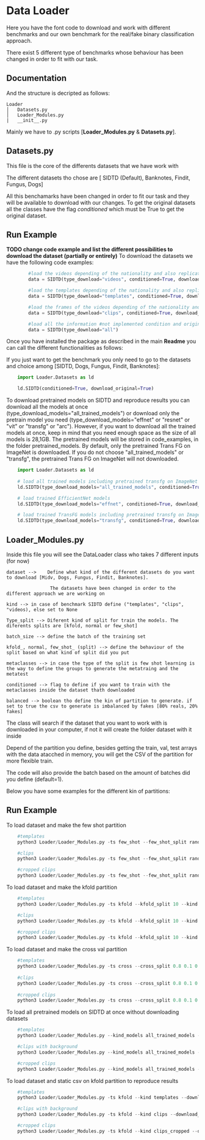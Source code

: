 
# Data Loader

Here you have the font code to download and work with different benchmarks and our own benchmark
for the real/fake binary classification approach.

There exist 5 different type of benchmarks whose behaviour has been changed in order to fit with our task.

## Documentation

And the structure is decripted as follows:
```
Loader
│   Datasets.py
│   Loader_Modules.py
|   __init__.py    
```


Mainly we have to .py scripts [__Loader_Modules.py__ & __Datasets.py__].


## __Datasets.py__

This file is the core of the differents datasets that we have work with

The different datasets tho chose are [ SIDTD (Default), Banknotes, Findit, Fungus, Dogs]

All this benchamarks have been changed in order to fit our task and they will be available to download with our changes. To get the original datasets all the classes have the flag *conditioned* which must be True to get the original dataset.

## Run Example 

**TODO change code example and list the different possibilities to download the dataset (partially or entirely)**
To download the datasets we have the following code examples:

```python
        #load the videos depending of the nationality and also replicate the structure of the original benchmark (about 50G)
        data = SIDTD(type_download="videos", conditioned=True, download_original=True)
```
```python
        #load the templates depending of the nationality and also replicate the structure of the original benchmark (about 1.2G)
        data = SIDTD(type_download="templates", conditioned=True, download_original=True)
```

```python
        #load the frames of the videos depending of the nationality and also replicate the structure of the original benchmark (about 12G)
        data = SIDTD(type_download="clips", conditioned=True, download_original=True)
```

```python
        #load all the information #not implemented condition and original download
        data = SIDTD(type_download="all")
```
Once you have installed the package as described in the main **Readme** you can call the different functionalities as follows:

If you just want to get the benchmark you only need to go to the datasets and choice among [SIDTD, Dogs, Fungus, Findit, Banknotes]:

```python
    import Loader.Datasets as ld

    ld.SIDTD(conditioned=True, download_original=True)
```

To download pretrained models on SIDTD and reproduce results you can download all the models at once (type_download_models="all_trained_models") or download only the pretrain model you need (type_download_models="effnet" or "resnet" or "vit" or "transfg" or "arc"). However, if you want to download all the trained models at once, keep in mind that you need enough space as the size of all models is 28,1GB. The pretrained models will be stored in code_examples, in the folder pretrained_models. By default, only the pretrained Trans FG on ImageNet is downloaded. If you do not choose "all_trained_models" or "transfg", the pretrained Trans FG on ImageNet will not downloaded.

```python
    import Loader.Datasets as ld
    
    # load all trained models including pretrained transfg on ImageNet
    ld.SIDTD(type_download_models="all_trained_models", conditioned=True, download_original=True)

    # load trained EfficientNet models
    ld.SIDTD(type_download_models="effnet", conditioned=True, download_original=True)

    # load trained TransFG models including pretrained transfg on ImageNet
    ld.SIDTD(type_download_models="transfg", conditioned=True, download_original=True)
```


## __Loader_Modules.py__

Inside this file you will see the DataLoader class who takes 7 different inputs (for now)

    dataset -->    Define what kind of the different datasets do you want to download [Midv, Dogs, Fungus, Findit, Banknotes].
    
                    The datasets have been changed in order to the different approach we are working on
    
    kind --> in case of benchmark SIDTD define ("templates", "clips", "videos), else set to None
    
    Type_split --> Diferent kind of split for train the models. The diferents splits are [kfold, normal or few_shot]

    batch_size --> define the batch of the training set

    kfold_, normal, few_shot_ (split) --> define the behaviour of the split based on what kind of split did you put

    metaclasses --> in case the type of the split is few shot learning is the way to define the groups to generate the metatraing and the metatest

    conditioned --> flag to define if you want to train with the metaclasses inside the dataset thath downloaded 

    balanced --> boolean tho define the kin of partition to generate. if set to true the csv to generate is imbalanced by fakes [80% reals, 20% fakes]


The class will search if the dataset that you want to work with is downloaded in your computer, if not it will create the folder dataset with it inside


Depend of the partition you define, besides getting the train, val, test arrays with the data atacched in memory, you will get the CSV of the partition for more flexible train.

The code will also provide the batch based on the amount of batches did you define (default=1).

Below you have some examples for the different kin of partitions:

## Run Example

To load dataset and make the few shot partition
```python   
    #templates
    python3 Loader/Loader_Modules.py -ts few_shot --few_shot_split random 0.6 0.4 --kind templates

    #clips
    python3 Loader/Loader_Modules.py -ts few_shot --few_shot_split random 0.6 0.4 --kind clips

    #cropped clips
    python3 Loader/Loader_Modules.py -ts few_shot --few_shot_split random 0.6 0.4 --kind clips_cropped
```

To load dataset and make the kfold partition
```python   
    #templates
    python3 Loader/Loader_Modules.py -ts kfold --kfold_split 10 --kind templates

    #clips
    python3 Loader/Loader_Modules.py -ts kfold --kfold_split 10 --kind clips

    #cropped clips
    python3 Loader/Loader_Modules.py -ts kfold --kfold_split 10 --kind clips_cropped
```

To load dataset and make the cross val partition
```python   
    #templates
    python3 Loader/Loader_Modules.py -ts cross --cross_split 0.8 0.1 0.1--kind templates
    
    #clips
    python3 Loader/Loader_Modules.py -ts cross --cross_split 0.8 0.1 0.1 --kind clips
    
    #cropped clips
    python3 Loader/Loader_Modules.py -ts cross --cross_split 0.8 0.1 0.1 --kind clips_cropped
```

To load all pretrained models on SIDTD at once without downloading datasets
```python   
    #templates
    python3 Loader/Loader_Modules.py --kind_models all_trained_models --kind no

    #clips with background
    python3 Loader/Loader_Modules.py --kind_models all_trained_models --kind no --unbalanced

    #cropped clips
    python3 Loader/Loader_Modules.py --kind_models all_trained_models --kind no --unbalanced --cropped
```

To load dataset and static csv on kfold partition to reproduce results
```python   
    #templates
    python3 Loader/Loader_Modules.py -ts kfold --kind templates --download_static

    #clips with background
    python3 Loader/Loader_Modules.py -ts kfold --kind clips --download_static

    #cropped clips
    python3 Loader/Loader_Modules.py -ts kfold --kind clips_cropped --download_static
```


